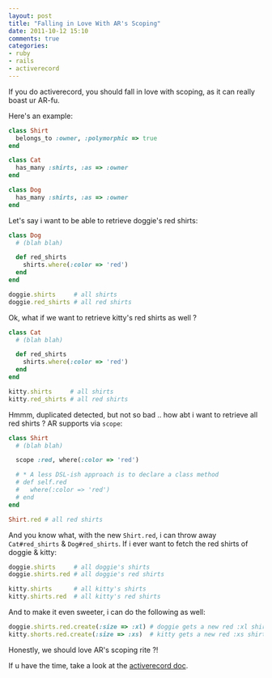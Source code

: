 ```yaml
---
layout: post
title: "Falling in Love With AR's Scoping"
date: 2011-10-12 15:10
comments: true
categories: 
- ruby
- rails
- activerecord
---
```


If you do activerecord, you should fall in love with scoping, as it
can really boast ur AR-fu.

Here's an example:

``` ruby
class Shirt
  belongs_to :owner, :polymorphic => true
end

class Cat
  has_many :shirts, :as => :owner
end

class Dog
  has_many :shirts, :as => :owner
end
```

Let's say i want to be able to retrieve doggie's red shirts:

``` ruby
class Dog
  # (blah blah)

  def red_shirts
    shirts.where(:color => 'red')
  end
end

doggie.shirts     # all shirts
doggie.red_shirts # all red shirts
```

Ok, what if we want to retrieve kitty's red shirts as well ?

``` ruby
class Cat
  # (blah blah)

  def red_shirts
    shirts.where(:color => 'red')
  end
end

kitty.shirts     # all shirts
kitty.red_shirts # all red shirts
```

Hmmm, duplicated detected, but not so bad .. how abt i want to
retrieve all red shirts ? AR supports via `scope`:

``` ruby
class Shirt
  # (blah blah)

  scope :red, where(:color => 'red')

  # * A less DSL-ish approach is to declare a class method
  # def self.red
  #   where(:color => 'red')
  # end
end

Shirt.red # all red shirts
```

And you know what, with the new `Shirt.red`, i can throw away
`Cat#red_shirts` & `Dog#red_shirts`. If i ever want to fetch
the red shirts of doggie & kitty:

``` ruby
doggie.shirts     # all doggie's shirts
doggie.shirts.red # all doggie's red shirts

kitty.shirts      # all kitty's shirts
kitty.shirts.red  # all kitty's red shirts
```

And to make it even sweeter, i can do the following as well:

``` ruby
doggie.shirts.red.create(:size => :xl) # doggie gets a new red :xl shirt
kitty.shorts.red.create(:size => :xs)  # kitty gets a new red :xs shirt
```

Honestly, we should love AR's scoping rite ?!

If u have the time, take a look at the
[activerecord doc](http://api.rubyonrails.org/classes/ActiveRecord/NamedScope/ClassMethods.html).
